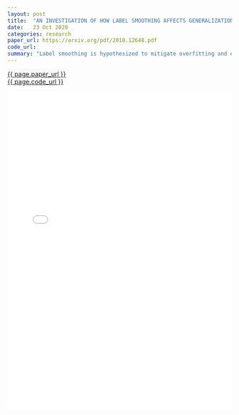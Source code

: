 ```yaml
---
layout: post
title:  "AN INVESTIGATION OF HOW LABEL SMOOTHING AFFECTS GENERALIZATION"
date:   23 Oct 2020
categories: research
paper_url: https://arxiv.org/pdf/2010.12648.pdf
code_url: 
summary: "Label smoothing is hypothesized to mitigate overfitting and enhance generalization, with supporting empirical evidence. However, its mathematical underpinnings remain unclear. This paper introduces a theoretical framework explaining label smoothing's effectiveness in controlling generalization loss, especially in scenarios with partially incorrect training labels. We identify an optimal label smoothing value that minimizes generalization loss and validate our theory with comprehensive experiments. Our results aim to clarify label smoothing's utility for both theoreticians and practitioners in real-world applications"
---
```


<style>
.responsive-pdf-container {
    overflow: hidden;
    padding-top: 141.42%; /* 16:9 Aspect Ratio, adjust as needed */
    position: relative;
}

.responsive-pdf-container iframe {
    border: none;
    height: 100%;
    left: 0;
    position: absolute;
    top: 0;
    width: 100%;
}
</style>

<a href="{{ page.paper_url }}">{{ page.paper_url }}</a><br>
<a href="{{ page.code_url }}">{{ page.code_url }}</a>

<div class="responsive-pdf-container">
    <iframe src="{{ page.paper_url }}" style="border: none;"></iframe>
</div>